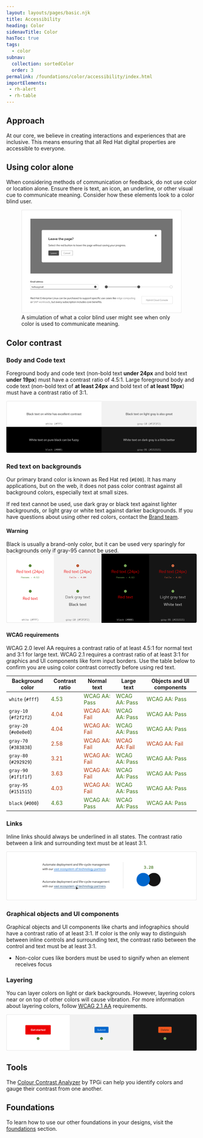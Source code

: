 ```yaml
---
layout: layouts/pages/basic.njk
title: Accessibility
heading: Color
sidenavTitle: Color
hasToc: true
tags:
  - color
subnav:
  collection: sortedColor  
  order: 3
permalink: /foundations/color/accessibility/index.html
importElements:
 - rh-alert
 - rh-table
---
```


<link rel="stylesheet" href="{{ '/assets/packages/@rhds/elements/elements/rh-table/rh-table-lightdom.css' | url }}">
<style>
.pass {
  color: var(--rh-color-green-60, #3D7317);
}
.fail {
  color: var(--rh-color-red-orange-60, #B1380B);
}
</style>

## Approach

At our core, we believe in creating interactions and experiences that are 
inclusive. This means ensuring that all Red Hat digital properties are 
accessible to everyone.

## Using color alone

When considering methods of communication or feedback, do not use color or 
location alone. Ensure there is text, an icon, an underline, or other visual 
cue to communicate meaning. Consider how these elements look to a 
color blind user.

<figure>
  <img alt="Dialog with a gray leave button, a form field with a gray bottom border, and progress steps in gray without labels" src="/assets/color/color-a11y-using-color-alone.png">
  <figcaption>
    A simulation of what a color blind user might see when only color is used to communicate meaning.
  </figcaption>
</figure>

## Color contrast

### Body and Code text

Foreground body and code text (non-bold text **under 24px** and bold text **under 19px**) must have a contrast ratio of 4.5:1. Large foreground body and code text (non-bold text of **at least 24px** and bold text of **at least 19px**) must have a contrast ratio of 3:1.

<uxdot-example width-adjustment=”100%” variant="full" alignment="left" no-border>
    <img alt="Two examples of dark text on light backgrounds and two examples of light text on dark backgrounds." src="/assets/color/color-a11y-contrast-body-code-text.png">
</uxdot-example>

### Red text on backgrounds

Our primary brand color is known as Red Hat red (`#E00`). It has many applications, but on the web, it does not pass color contrast against all background colors, especially text at small sizes. 

If red text cannot be used, use dark gray or black text against lighter backgrounds, or light gray or white text against darker backgrounds. If you have questions about using other red colors, contact the [Brand team](https://www.redhat.com/en/about/brand/standards).

<rh-alert state="warning">
  <h4 slot="header">Warning</h4>
  Black is usually a brand-only color, but it can be used very sparingly for backgrounds only if gray-95 cannot be used.
</rh-alert>

<uxdot-example width-adjustment=”100%” variant="full" alignment="left" no-border>
  <img alt="Several examples of red text over light and dark themed backgrounds showing some that pass and some that fail. There is also an example of dark gray text and black text against a light background as well as an example of light gray text and white text on a dark background." src="/assets/color/color-a11y-contrast-red-text-on-bgs.png">
</uxdot-example>

#### WCAG requirements

WCAG 2.0 level AA requires a contrast ratio of at least 4.5:1 for normal text and 3:1 for large text. WCAG 2.1 requires a contrast ratio of at least 3:1 for graphics and UI components like form input borders. Use the table below to confirm you are using color contrast correctly before using red text.

<rh-table>
  <table>
    <thead>
      <tr>
        <th scope="col" data-label="Background color">Background color</th>
        <th scope="col" data-label="Contrast ratio">Contrast ratio</th>
        <th scope="col" data-label="Normal text">Normal text</th>
        <th scope="col" data-label="Large text">Large text</th>
        <th scope="col" data-label="Objects and UI components">Objects and UI components</th>
      </tr>
    </thead>
    <tbody>
      <tr>
        <td data-label="Background color"><code>white</code> (<code>#fff</code>)</td>
        <td data-label="Contrast ratio"><span class="pass">4.53</span></td>
        <td data-label="Normal text"><span class="pass">WCAG AA: Pass</span></td>
        <td data-label="Large text"><span class="pass">WCAG AA: Pass</span></td>
        <td data-label="Objects and UI components"><span class="pass">WCAG AA: Pass</span></td>
      </tr>
      <tr>
        <td data-label="Background color"><code>gray-10</code> (<code>#f2f2f2</code>)</td>
        <td data-label="Contrast ratio"><span class="fail">4.04</span></td>
        <td data-label="Normal text"><span class="fail">WCAG AA: Fail</span></td>
        <td data-label="Large text"><span class="pass">WCAG AA: Pass</span></td>
        <td data-label="Objects and UI components"><span class="pass">WCAG AA: Pass</span></td>
      </tr>
      <tr>
        <td data-label="Background color"><code>gray-20</code> (<code>#e0e0e0</code>)</td>
        <td data-label="Contrast ratio"><span class="fail">4.04</span></td>
        <td data-label="Normal text"><span class="fail">WCAG AA: Fail</span></td>
        <td data-label="Large text"><span class="pass">WCAG AA: Pass</span></td>
        <td data-label="Objects and UI components"><span class="pass">WCAG AA: Pass</span></td>
      </tr>
      <tr>
        <td data-label="Background color"><code>gray-70</code> (<code>#383838</code>)</td>
        <td data-label="Contrast ratio"><span class="fail">2.58</span></td>
        <td data-label="Normal text"><span class="fail">WCAG AA: Fail</span></td>
        <td data-label="Large text"><span class="fail">WCAG AA: Fail</span></td>
        <td data-label="Objects and UI components"><span class="fail">WCAG AA: Fail</span></td>
      </tr>
      <tr>
        <td data-label="Background color"><code>gray-80</code> (<code>#292929</code>)</td>
        <td data-label="Contrast ratio"><span class="fail">3.21</span></td>
        <td data-label="Normal text"><span class="fail">WCAG AA: Fail</span></td>
        <td data-label="Large text"><span class="pass">WCAG AA: Pass</span></td>
        <td data-label="Objects and UI components"><span class="pass">WCAG AA: Pass</span></td>
      </tr>
      <tr>
        <td data-label="Background color"><code>gray-90</code> (<code>#1f1f1f</code>)</td>
        <td data-label="Contrast ratio"><span class="fail">3.63</span></td>
        <td data-label="Normal text"><span class="fail">WCAG AA: Fail</span></td>
        <td data-label="Large text"><span class="pass">WCAG AA: Pass</span></td>
        <td data-label="Objects and UI components"><span class="pass">WCAG AA: Pass</span></td>
      </tr>
      <tr>
        <td data-label="Background color"><code>gray-95</code> (<code>#151515</code>)</td>
        <td data-label="Contrast ratio"><span class="fail">4.03</span></td>
        <td data-label="Normal text"><span class="fail">WCAG AA: Fail</span></td>
        <td data-label="Large text"><span class="pass">WCAG AA: Pass</span></td>
        <td data-label="Objects and UI components"><span class="pass">WCAG AA: Pass</span></td>
      </tr>
      <tr>
        <td data-label="Background color"><code>black</code> (<code>#000</code>)</td>
        <td data-label="Contrast ratio"><span class="pass">4.63</span></td>
        <td data-label="Normal text"><span class="pass">WCAG AA: Pass</span></td>
        <td data-label="Large text"><span class="pass">WCAG AA: Pass</span></td>
        <td data-label="Objects and UI components"><span class="pass">WCAG AA: Pass</span></td>
      </tr>
    </tbody>
  </table>
</rh-table>


### Links

Inline links should always be underlined in all states. The contrast ratio between a link and surrounding text must be at least 3:1.

<uxdot-example width-adjustment=”100%” variant="full" alignment="left" no-border>
  <img alt="Contrast ratio of a blue link next to black text and an example of a link's darker blue, underlined hover state" src="/assets/color/color-a11y-contrast-links.png">
</uxdot-example>

### Graphical objects and UI components

Graphical objects and UI components like charts and infographics should have a contrast ratio of at least 3:1. If color is the only way to distinguish between inline controls and surrounding text, the contrast ratio between the control and text must be at least 3:1.

- Non-color cues like borders must be used to signify when an element receives focus

### Layering

You can layer colors on light or dark backgrounds. However, layering colors near or on top of other colors will cause vibration. For more information about layering colors, follow [WCAG 2.1 AA](https://www.w3.org/WAI/WCAG21/Understanding/) requirements.

<uxdot-example width-adjustment=”100%” variant="full" alignment="left" no-border>
  <img alt="Red CTA against a white background, blue button against a light gray background, and a light red-orange button against a black background" src="/assets/color/color-a11y-contrast-layering.png">
</uxdot-example>

## Tools

The [Colour Contrast Analyzer](https://www.tpgi.com/color-contrast-checker/) by TPGi can help you identify colors and gauge their contrast from one another.

<uxdot-feedback>
  <h2>Foundations</h2>
  <p>To learn how to use our other foundations in your designs, visit the <a href="/foundations">foundations</a> section.</p>
</uxdot-feedback>
